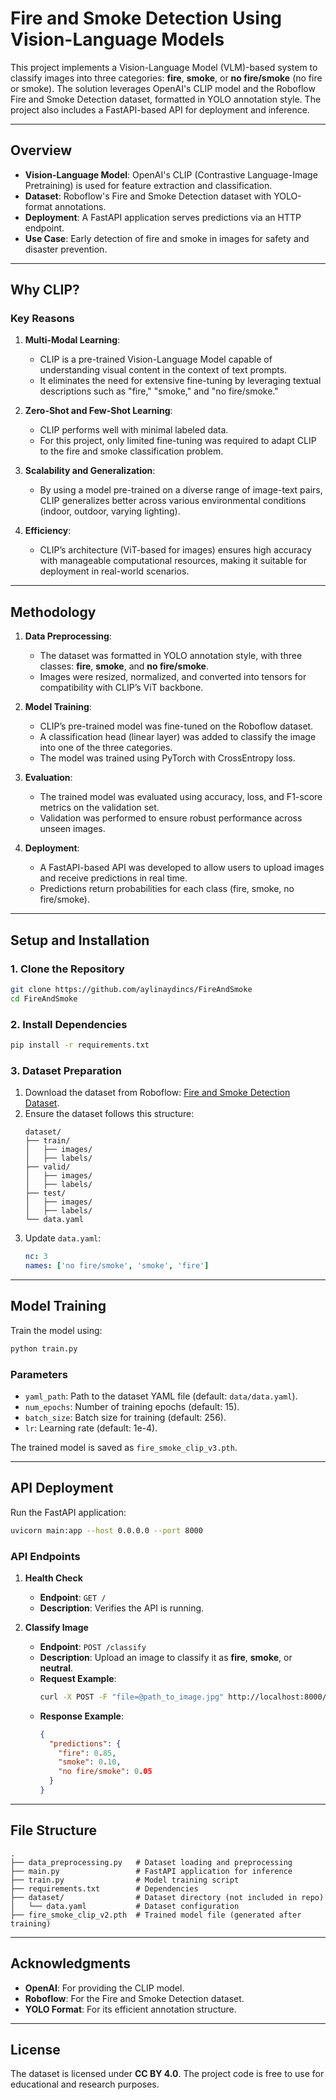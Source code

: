 
# **Fire and Smoke Detection Using Vision-Language Models**

This project implements a Vision-Language Model (VLM)-based system to classify images into three categories: **fire**, **smoke**, or **no fire/smoke** (no fire or smoke). The solution leverages OpenAI's CLIP model and the Roboflow Fire and Smoke Detection dataset, formatted in YOLO annotation style. The project also includes a FastAPI-based API for deployment and inference.

---

## **Overview**

- **Vision-Language Model**: OpenAI's CLIP (Contrastive Language-Image Pretraining) is used for feature extraction and classification.
- **Dataset**: Roboflow's Fire and Smoke Detection dataset with YOLO-format annotations.
- **Deployment**: A FastAPI application serves predictions via an HTTP endpoint.
- **Use Case**: Early detection of fire and smoke in images for safety and disaster prevention.

---

## **Why CLIP?**

### **Key Reasons**
1. **Multi-Modal Learning**:
   - CLIP is a pre-trained Vision-Language Model capable of understanding visual content in the context of text prompts.
   - It eliminates the need for extensive fine-tuning by leveraging textual descriptions such as "fire," "smoke," and "no fire/smoke."

2. **Zero-Shot and Few-Shot Learning**:
   - CLIP performs well with minimal labeled data.
   - For this project, only limited fine-tuning was required to adapt CLIP to the fire and smoke classification problem.

3. **Scalability and Generalization**:
   - By using a model pre-trained on a diverse range of image-text pairs, CLIP generalizes better across various environmental conditions (indoor, outdoor, varying lighting).

4. **Efficiency**:
   - CLIP’s architecture (ViT-based for images) ensures high accuracy with manageable computational resources, making it suitable for deployment in real-world scenarios.

---

## **Methodology**

1. **Data Preprocessing**:
   - The dataset was formatted in YOLO annotation style, with three classes: **fire**, **smoke**, and **no fire/smoke**.
   - Images were resized, normalized, and converted into tensors for compatibility with CLIP’s ViT backbone.

2. **Model Training**:
   - CLIP’s pre-trained model was fine-tuned on the Roboflow dataset.
   - A classification head (linear layer) was added to classify the image into one of the three categories.
   - The model was trained using PyTorch with CrossEntropy loss.

3. **Evaluation**:
   - The trained model was evaluated using accuracy, loss, and F1-score metrics on the validation set.
   - Validation was performed to ensure robust performance across unseen images.

4. **Deployment**:
   - A FastAPI-based API was developed to allow users to upload images and receive predictions in real time.
   - Predictions return probabilities for each class (fire, smoke, no fire/smoke).

---

## **Setup and Installation**

### **1. Clone the Repository**
```bash
git clone https://github.com/aylinaydincs/FireAndSmoke
cd FireAndSmoke
```

### **2. Install Dependencies**
```bash
pip install -r requirements.txt
```

### **3. Dataset Preparation**
1. Download the dataset from Roboflow:
   [Fire and Smoke Detection Dataset](https://universe.roboflow.com/middle-east-tech-university/fire-and-smoke-detection-hiwia).
2. Ensure the dataset follows this structure:
   ```
   dataset/
   ├── train/
   │   ├── images/
   │   ├── labels/
   ├── valid/
   │   ├── images/
   │   ├── labels/
   ├── test/
   │   ├── images/
   │   ├── labels/
   └── data.yaml
   ```
3. Update `data.yaml`:
   ```yaml
   nc: 3
   names: ['no fire/smoke', 'smoke', 'fire']
   ```

---

## **Model Training**

Train the model using:
```bash
python train.py
```

### **Parameters**
- `yaml_path`: Path to the dataset YAML file (default: `data/data.yaml`).
- `num_epochs`: Number of training epochs (default: 15).
- `batch_size`: Batch size for training (default: 256).
- `lr`: Learning rate (default: 1e-4).

The trained model is saved as `fire_smoke_clip_v3.pth`.

---

## **API Deployment**

Run the FastAPI application:
```bash
uvicorn main:app --host 0.0.0.0 --port 8000
```

### **API Endpoints**
1. **Health Check**
   - **Endpoint**: `GET /`
   - **Description**: Verifies the API is running.

2. **Classify Image**
   - **Endpoint**: `POST /classify`
   - **Description**: Upload an image to classify it as **fire**, **smoke**, or **neutral**.
   - **Request Example**:
     ```bash
     curl -X POST -F "file=@path_to_image.jpg" http://localhost:8000/classify
     ```
   - **Response Example**:
     ```json
     {
       "predictions": {
         "fire": 0.85,
         "smoke": 0.10,
         "no fire/smoke": 0.05
       }
     }
     ```

---

## **File Structure**

```
.
├── data_preprocessing.py   # Dataset loading and preprocessing
├── main.py                 # FastAPI application for inference
├── train.py                # Model training script
├── requirements.txt        # Dependencies
├── dataset/                # Dataset directory (not included in repo)
│   └── data.yaml           # Dataset configuration
├── fire_smoke_clip_v2.pth  # Trained model file (generated after training)
```

---

## **Acknowledgments**

- **OpenAI**: For providing the CLIP model.
- **Roboflow**: For the Fire and Smoke Detection dataset.
- **YOLO Format**: For its efficient annotation structure.

---

## **License**

The dataset is licensed under **CC BY 4.0**. The project code is free to use for educational and research purposes.
